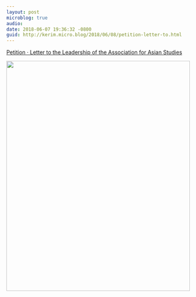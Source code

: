 ```yaml
---
layout: post
microblog: true
audio: 
date: 2018-06-07 19:36:32 -0800
guid: http://kerim.micro.blog/2018/06/08/petition-letter-to.html
---
```

[Petition · Letter to the Leadership of the Association for Asian Studies](https://www.change.org/p/letter-to-the-leadership-of-the-association-for-asian-studies)


<img src="http://micro.oxus.net/uploads/2018/4cdb3d377a.jpg" width="479" height="600" />
